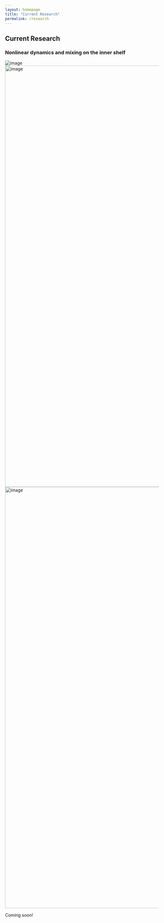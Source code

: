 ```yaml
---
layout: homepage
title: "Current Research"
permalink: /research
---
```


## Current Research

### Nonlinear dynamics and mixing on the inner shelf
![image](https://github.com/user-attachments/assets/58e05b01-89d7-4d60-bdd4-542d77bc94e3)
<img width="1378" alt="image" src="https://github.com/user-attachments/assets/58e05b01-89d7-4d60-bdd4-542d77bc94e3" />
<img width="1378" alt="image" src="https://github.com/user-attachments/assets/49117f91-a945-416e-9666-7484c5b652de" />


Coming soon!
